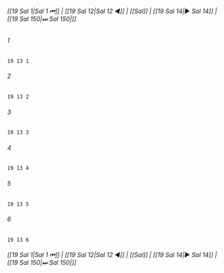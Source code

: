 
###### [[19 Sal 1|Sal 1 ⏮]] | [[19 Sal 12|Sal 12 ◀]] | [[Sal]] | [[19 Sal 14|▶ Sal 14]] | [[19 Sal 150|⏭ Sal 150|]]

###### 1
``` verse
19 13 1 
```
###### 2
``` verse
19 13 2 
```
###### 3
``` verse
19 13 3 
```
###### 4
``` verse
19 13 4 
```
###### 5
``` verse
19 13 5 
```
###### 6
``` verse
19 13 6 
```

###### [[19 Sal 1|Sal 1 ⏮]] | [[19 Sal 12|Sal 12 ◀]] | [[Sal]] | [[19 Sal 14|▶ Sal 14]] | [[19 Sal 150|⏭ Sal 150|]]

